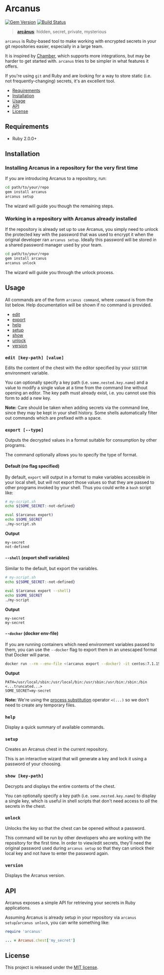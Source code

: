 # Arcanus

[![Gem Version](https://badge.fury.io/rb/arcanus.svg)](http://badge.fury.io/rb/arcanus)
[![Build Status](https://travis-ci.org/sds/arcanus.svg?branch=master)](https://travis-ci.org/sds/arcanus)

> [**arcānus**](https://en.wiktionary.org/wiki/arcanus): hidden, secret,
> private, mysterious

`arcanus` is Ruby-based tool to make working with encrypted secrets in your
git repositories easier, especially in a large team.

It is inspired by [Chamber](https://github.com/thekompanee/chamber), which
supports more integrations, but may be harder to get started with. `arcanus`
tries to be simpler in what features it offers.

If you're using `git` and Ruby and are looking for a way to store static (i.e.
not frequently-changing) secrets, it's an excellent tool.

* [Requirements](#requirements)
* [Installation](#installation)
* [Usage](#usage)
* [API](#api)
* [License](#license)

## Requirements

* Ruby 2.0.0+

## Installation

### Installing Arcanus in a repository for the very first time

If you are introducing Arcanus to a repository, run:

```bash
cd path/to/your/repo
gem install arcanus
arcanus setup
```

The wizard will guide you though the remaining steps.

### Working in a repository with Arcanus already installed

If the repository is already set up to use Arcanus, you simply need to unlock
the protected key with the password that was used to encrypt it when the
original developer ran `arcanus setup`. Ideally this password will be stored in
a shared password manager used by your team.

```bash
cd path/to/your/repo
gem install arcanus
arcanus unlock
```

The wizard will guide you through the unlock process.

## Usage

All commands are of the form `arcanus command`, where `command` is from the list
below. Help documentation will be shown if no command is provided.

* [edit](#edit-key-path-value)
* [export](#export---type)
* [help](#help)
* [setup](#setup)
* [show](#show-key-path)
* [unlock](#unlock)
* [version](#version)

### `edit [key-path] [value]`

Edits the content of the chest with the editor specified by your `$EDITOR`
environment variable.

You can optionally specify a key path (i.e. `some.nested.key.name`) and a value
to modify a single value at a time from the command line without opening an
editor. The key path must already exist, i.e. you cannot use this form to add a
new key.

**Note:** Care should be taken when adding secrets via the command line, since
they may be kept in your shell history. Some shells automatically filter out
commands which are prefixed with a space.

### `export [--type]`

Outputs the decrypted values in a format suitable for consumption by other
programs.

The command optionally allows you to specify the type of format.

#### Default (no flag specified)

By default, `export` will output in a format to make variables accessible in
your local shell, but will not export those values so that they are passed to
other programs invoked by your shell. Thus you could write a `bash` script
like:

```bash
# my-script.sh
echo ${SOME_SECRET:-not-defined}
```

```bash
eval $(arcanus export)
echo $SOME_SECRET
./my-script.sh
```

**Output**
```
my-secret
not-defined
```

#### `--shell` (export shell variables)

Similar to the default, but export the variables.

```bash
# my-script.sh
echo ${SOME_SECRET:-not-defined}
```

```bash
eval $(arcanus export --shell)
echo $SOME_SECRET
./my-script
```

**Output**
```
my-secret
my-secret
```

#### `--docker` (docker env-file)

If you are running containers which need environment variables passed to them,
you can use the `--docker` flag to export them in an unescaped format that
Docker will parse.

```bash
docker run --rm --env-file <(arcanus export --docker) -it centos:7.1.1503 env
```

**Output**
```
PATH=/usr/local/sbin:/usr/local/bin:/usr/sbin:/usr/bin:/sbin:/bin
<...truncated...>
SOME_SECRET=my-secret
```

**Note:** We're using the
[process substitution](https://en.wikipedia.org/wiki/Process_substitution)
operator `<(...)` so we don't need to create any temporary files.

### `help`

Display a quick summary of available commands.

### `setup`

Creates an Arcanus chest in the current repository.

This is an interactive wizard that will generate a key and lock it using a
password of your choosing.

### `show [key-path]`

Decrypts and displays the entire contents of the chest.

You can optionally specify a key path (i.e. `some.nested.key.name`) to display
a single key, which is useful in shell scripts that don't need access to _all_
the secrets in the chest.

### `unlock`

Unlocks the key so that the chest can be opened without a password.

This command will be run by other developers who are working with the
repository for the first time. In order to view/edit secrets, they'll need
the original password used during `arcanus setup` so that they can unlock
their local key and not have to enter the password again.

### `version`

Displays the Arcanus version.

## API

Arcanus exposes a simple API for retrieving your secrets in Ruby applications.

Assuming Arcanus is already setup in your repository via
`arcanus setup`/`arcanus unlock`, you can write something like:

```ruby
require 'arcanus'

... = Arcanus.chest['my_secret']
```

## License

This project is released under the [MIT license](LICENSE.md).
